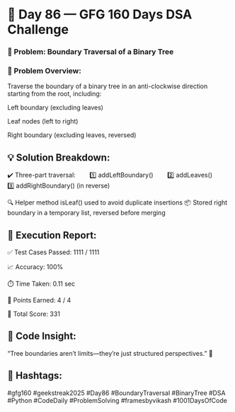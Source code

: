 # 🌳 Day 86 — GFG 160 Days DSA Challenge
### 🔁 Problem: Boundary Traversal of a Binary Tree
### 🧠 Problem Overview:
Traverse the boundary of a binary tree in an anti-clockwise direction starting from the root, including:

Left boundary (excluding leaves)

Leaf nodes (left to right)

Right boundary (excluding leaves, reversed)

## 💡 Solution Breakdown:
✔️ Three-part traversal:
  1️⃣ addLeftBoundary()
  2️⃣ addLeaves()
  3️⃣ addRightBoundary() (in reverse)

🔍 Helper method isLeaf() used to avoid duplicate insertions
📦 Stored right boundary in a temporary list, reversed before merging

## 🧪 Execution Report:
✅ Test Cases Passed: 1111 / 1111

📈 Accuracy: 100%

⏱️ Time Taken: 0.11 sec

🏅 Points Earned: 4 / 4

🎯 Total Score: 331

## 💬 Code Insight:
“Tree boundaries aren’t limits—they’re just structured perspectives.” 🌿

## 📌 Hashtags:
#gfg160 #geekstreak2025 #Day86
#BoundaryTraversal #BinaryTree #DSA
#Python #CodeDaily #ProblemSolving
#framesbyvikash #1001DaysOfCode
